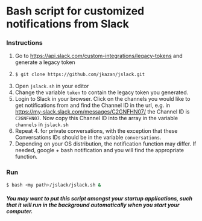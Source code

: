 # Bash script for customized notifications from Slack

### Instructions
1. Go to https://api.slack.com/custom-integrations/legacy-tokens and generate a legacy token
2. ```sh
   $ git clone https://github.com/jkazan/jslack.git
   ```
2. Open `jslack.sh` in your editor
3. Change the variable `token` to contain the legacy token you generated.
4. Login to Slack in your browser. Click on the channels you would like to get notifications from and find the Channel ID in the url, e.g. in https://my-slack.slack.com/messages/C2GNFHN07/ the Channel ID is `C2GNFHN07`. Now copy this Channel ID into the array in the variable `channels` in `jslack.sh`
5. Repeat 4. for private conversations, with the exception that these Conversations IDs should be in the variable `conversations`.
6. Depending on your OS distribution, the notification function may differ. If needed, google <your OS> + bash notification and you will find the appropriate function.

### Run
```sh
$ bash <my path>/jslack/jslack.sh &
```

##### You may want to put this script amongst your startup applications, such that it will run in the background automatically when you start your computer.

